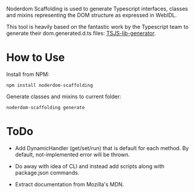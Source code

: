 Noderdom Scaffolding is used to generate Typescript interfaces, classes and mixins representing the DOM structure as expressed in WebIDL.

This tool is heavily based on the fantastic work by the Typescript team to generate their dom.generated.d.ts files: [TSJS-lib-generator](https://github.com/typescript/tsjs-lib-generator).

# How to Use

Install from NPM:
```
npm install noderdom-scaffolding
```

Generate classes and mixins to current folder:
```
noderdom-scaffolding generate
```

# ToDo

- Add DynamicHandler (get/set/run) that is default for each method. By default, not-implemented error will be thrown.

- Do away with idea of CLI and instead add scripts along with package.json commands.

- Extract documentation from Mozilla's MDN.
